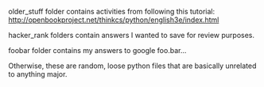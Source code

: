 older_stuff folder contains activities from following this tutorial: http://openbookproject.net/thinkcs/python/english3e/index.html

hacker_rank folders contain answers I wanted to save for review purposes.

foobar folder contains my answers to google foo.bar...

Otherwise, these are random, loose python files that are basically unrelated to anything major.